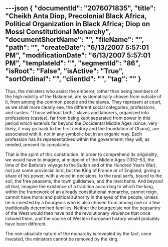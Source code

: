 ---json
{
  "documentId": "2076071835",
  "title": "Cheikh Anta Diop, Precolonial Black Africa, Political Organization in Black Africa; Diop on Mossi Constitutional Monarchy",
  "documentShortName": "",
  "fileName": "",
  "path": "",
  "createDate": "6/13/2007 5:57:01 PM",
  "modificationDate": "6/13/2007 5:57:01 PM",
  "templateId": "",
  "segmentId": "86",
  "isRoot": "False",
  "isActive": "True",
  "sortOrdinal": "",
  "clientId": "",
  "tag": ""
}
---

Thus, the ministers who assist the emperor, rather than being members of the high nobility of the Nakomsé, are systematically chosen from outside of it, from among the common people and the slaves. They represent at court, as we shall more clearly see, the different social categories, professions, and castes. “Those without birth,” slaves and laborers, organized into professions (castes), far from being kept separated from power in this period which extends far beyond the Occidental Middle Ages (since, very likely, it may go back to the first century and the foundation of Ghana), are associated with it, not in any symbolic but in an organic way. Each profession has its representatives within the government; they will, as needed, present its complaints.

That is the spirit of this constitution. In order to comprehend its originality, we would have to imagine, at midpoint of the Middle Ages (1352–53, the time of Ibn Battuta’s voyage to the Sudan and of the Hundred Years War), not just some provincial lord, but the King of France or of England, giving a share of his power, with a voice in decisions, to the rural serfs, bound to the soil, the free peasants, the town guildsmen, and the merchants. And beyond all that, imagine the existence of a tradition according to which the king, within the framework of an already constitutional monarchy, cannot reign, cannot have moral and political authority in the eyes of the people, unless he is invested by a bourgeois who is also chosen from among one or a few traditionally determined families. Neither the bourgeoisie nor the peasantry of the West would then have had the revolutionary virulence that once imbued them, and the course of Western European history would probably have been different.

The non-absolute nature of the monarchy is revealed by the fact, once invested, the ministers cannot be removed by the king.

